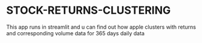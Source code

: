 # STOCK-RETURNS-CLUSTERING
This app runs in streamlit and u can find out how apple clusters with returns and corresponding volume data for 365 days daily data

